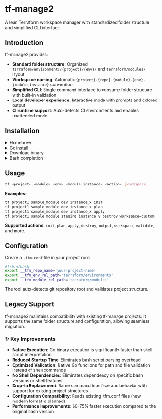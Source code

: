 # tf-manage2

A lean Terraform workspace manager with standardized folder structure and simplified CLI interface.

## Introduction

tf-manage2 provides:
- **Standard folder structure**: Organized `terraform/environments/{project}/{env}/` and `terraform/modules/` layout
- **Workspace naming**: Automatic `{project}.{repo}.{module}.{env}.{module_instance}` convention
- **Simplified CLI**: Single command interface to consume folder structure with built-in validation
- **Local developer experience**: Interactive mode with prompts and colored output
- **CI runtime support**: Auto-detects CI environments and enables unattended mode

## Installation

<details><summary>Homebrew</summary>

```bash
brew tap sorinlg/tap
brew install sorinlg/tap/tf-manage2
```

</details>
<details><summary>Go install</summary>

```bash
go install github.com/sorinlg/tf-manage2@latest
```
</details>
<details><summary>Download binary</summary>

```bash
curl -L https://github.com/sorinlg/tf-manage2/releases/latest/download/tf-manage2-linux-amd64 -o tf-manage2
chmod +x tf-manage2
sudo mv tf-manage2 /usr/local/bin/
```
</details>

<details><summary>Bash completion</summary>

After installing tf-manage2, enable bash completion by adding the following to your shell configuration:

```bash
# Add to ~/.bashrc or ~/.zshrc
if command -v tf &> /dev/null; then
  . $(brew --prefix)/etc/bash_completion.d/tf
fi
```

Then reload your shell:
```bash
source ~/.bashrc  # or ~/.zshrc for zsh users
```

</details>

## Usage

```bash
tf <project> <module> <env> <module_instance> <action> [workspace]
```

**Examples:**
```bash
tf project1 sample_module dev instance_x init
tf project1 sample_module dev instance_x plan
tf project1 sample_module dev instance_x apply
tf project1 sample_module staging instance_y destroy workspace=custom
```

**Supported actions:** `init`, `plan`, `apply`, `destroy`, `output`, `workspace`, `validate`, and more.

## Configuration

Create a `.tfm.conf` file in your project root:

```bash
#!/bin/bash
export __tfm_repo_name='your-project-name'
export __tfm_env_rel_path='terraform/environments'
export __tfm_module_rel_path='terraform/modules'
```

The tool auto-detects git repository root and validates project structure.

## Legacy Support
tf-manage2 maintains compatibility with existing [tf-manage](https://github.com/sorinlg/tf-manage) projects. It supports the same folder structure and configuration, allowing seamless migration.

### ✨ Key Improvements
- **Native Execution**: Go binary execution is significantly faster than shell script interpretation
- **Reduced Startup Time**: Eliminates bash script parsing overhead
- **Optimized Validation**: Native Go functions for path and file validation instead of shell commands
- **No Shell Dependencies**: Eliminates dependency on specific bash versions or shell features
- **Drop-in Replacement**: Same command interface and behavior with support for existing project structures
- **Configuration Compatibility**: Reads existing .tfm.conf files (new modern format is planned)
- **Performance Improvements**: 60-75% faster execution compared to the original bash version

